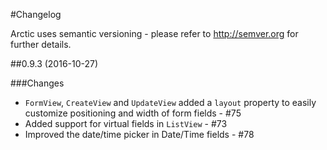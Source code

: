 #Changelog

Arctic uses semantic versioning - please refer to <http://semver.org> for further details.



##0.9.3 (2016-10-27)

###Changes

- `FormView`, `CreateView` and `UpdateView` added a `layout` property to 
  easily customize positioning and width of form fields - #75
- Added support for virtual fields in `ListView` - #73
- Improved the date/time picker in Date/Time fields - #78